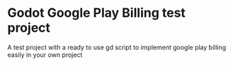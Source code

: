 # Godot Google Play Billing test project
 A test project with a ready to use gd script to implement google play billing easily in your own project
